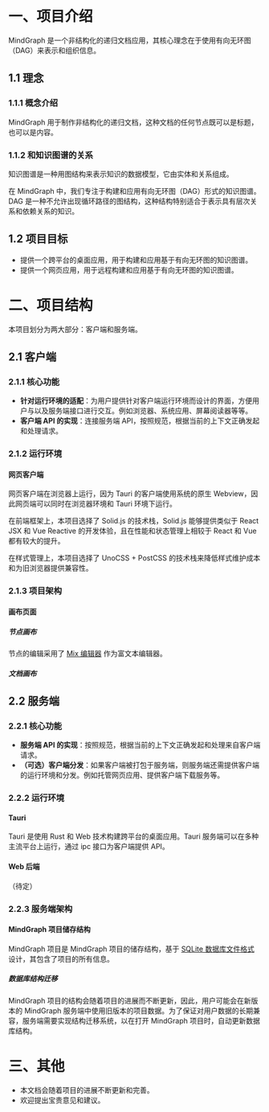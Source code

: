 # 一、项目介绍
MindGraph 是一个非结构化的递归文档应用，其核心理念在于使用有向无环图（DAG）来表示和组织信息。

## 1.1 理念
### 1.1.1 概念介绍
MindGraph 用于制作非结构化的递归文档，这种文档的任何节点既可以是标题，也可以是内容。

### 1.1.2 和知识图谱的关系
知识图谱是一种用图结构来表示知识的数据模型，它由实体和关系组成。

在 MindGraph 中，我们专注于构建和应用有向无环图（DAG）形式的知识图谱。DAG 是一种不允许出现循环路径的图结构，这种结构特别适合于表示具有层次关系和依赖关系的知识。

## 1.2 项目目标
* 提供一个跨平台的桌面应用，用于构建和应用基于有向无环图的知识图谱。
* 提供一个网页应用，用于远程构建和应用基于有向无环图的知识图谱。

# 二、项目结构
本项目划分为两大部分：客户端和服务端。

## 2.1 客户端
### 2.1.1 核心功能
* **针对运行环境的适配**：为用户提供针对客户端运行环境而设计的界面，方便用户与以及服务端接口进行交互。例如浏览器、系统应用、屏幕阅读器等等。
* **客户端 API 的实现**：连接服务端 API，按照规范，根据当前的上下文正确发起和处理请求。
### 2.1.2 运行环境
#### 网页客户端
网页客户端在浏览器上运行，因为 Tauri 的客户端使用系统的原生 Webview，因此网页端可以同时在浏览器环境和 Tauri 环境下运行。

在前端框架上，本项目选择了 Solid.js 的技术栈，Solid.js 能够提供类似于 React JSX 和 Vue Reactive 的开发体验，且在性能和状态管理上相较于 React 和 Vue 都有较大的提升。

在样式管理上，本项目选择了 UnoCSS + PostCSS 的技术栈来降低样式维护成本和为旧浏览器提供兼容性。

### 2.1.3 项目架构
#### 画布页面
##### 节点画布
节点的编辑采用了 [Mix 编辑器](./Mix%20Editor.md) 作为富文本编辑器。
##### 文档画布

## 2.2 服务端
### 2.2.1 核心功能
* **服务端 API 的实现**：按照规范，根据当前的上下文正确发起和处理来自客户端请求。
* **（可选）客户端分发**：如果客户端被打包于服务端，则服务端还需提供客户端的运行环境和分发。例如托管网页应用、提供客户端下载服务等。

### 2.2.2 运行环境
#### Tauri
Tauri 是使用 Rust 和 Web 技术构建跨平台的桌面应用。Tauri 服务端可以在多种主流平台上运行，通过 ipc 接口为客户端提供 API。

#### Web 后端
（待定）

### 2.2.3 服务端架构
#### MindGraph 项目储存结构
MindGraph 项目是 MindGraph 项目的储存结构，基于 [SQLite 数据库文件格式](https://www.sqlite.org/fileformat2.html) 设计，其包含了项目的所有信息。

##### 数据库结构迁移
MindGraph 项目的结构会随着项目的进展而不断更新，因此，用户可能会在新版本的 MindGraph 服务端中使用旧版本的项目数据。为了保证对用户数据的长期兼容，服务端需要实现结构迁移系统，以在打开 MindGraph 项目时，自动更新数据库结构。

# 三、其他
* 本文档会随着项目的进展不断更新和完善。
* 欢迎提出宝贵意见和建议。
